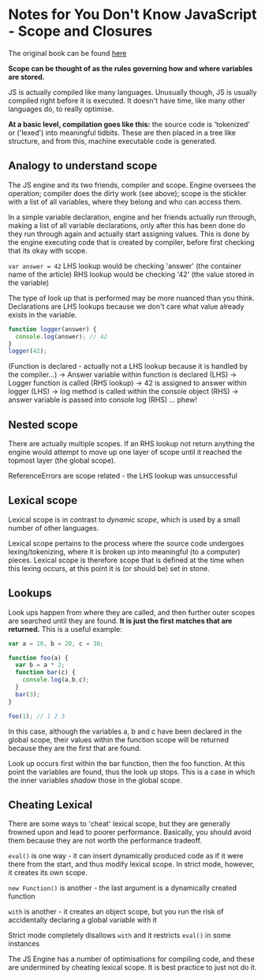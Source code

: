 # Notes for You Don't Know JavaScript - Scope and Closures

The original book can be found [here](https://github.com/getify/You-Dont-Know-JS/blob/master/scope%20&%20closures/README.md)

**Scope can be thought of as the rules governing how and where variables are stored.**

JS is actually compiled like many languages. Unusually though, JS is usually compiled right before it is executed. It doesn't have time, like many other languages do, to really optimise.

**At a basic level, compilation goes like this:** the source code is 'tokenized' or ('lexed') into meaningful tidbits. These are then placed in a tree like structure, and from this, machine executable code is generated.

## Analogy to understand scope
The JS engine and its two friends, compiler and scope.
Engine oversees the operation; compiler does the dirty work (see above); scope is the stickler with a list of all variables, where they belong and who can access them.

In a simple variable declaration, engine and her friends actually run through, making a list of all variable declarations, only after this has been done do they run through again and actually start assigning values. This is done by the engine executing code that is created by compiler, before first checking that its okay with scope.

`var answer = 42`
LHS lookup would be checking 'answer' (the container name of the article)
RHS lookup would be checking '42' (the value stored in the variable)

The type of look up that is performed may be more nuanced than you think. Declarations are LHS lookups because we don't care what value already exists in the variable.

```javascript
function logger(answer) {
  console.log(answer); // 42
}
logger(42);
```
(Function is declared - actually not a LHS lookup because it is handled by the compiler...) -> Answer variable within function is declared (LHS) -> Logger function is called (RHS lookup) -> 42 is assigned to answer within logger (LHS) -> log method is called within the console object (RHS) -> answer variable is passed into console log (RHS) ... phew!

## Nested scope
There are actually multiple scopes. If an RHS lookup not return anything the engine would attempt to move up one layer of scope until it reached the topmost layer (the global scope).

ReferenceErrors are scope related - the LHS lookup was unsuccessful

## Lexical scope
Lexical scope is in contrast to *dynamic scope*, which is used by a small number of other languages.

Lexical scope pertains to the process where the source code undergoes lexing/tokenizing, where it is broken up into meaningful (to a computer) pieces. Lexical scope is therefore scope that is defined at the time when this lexing occurs, at this point it is (or should be) set in stone.

## Lookups
Look ups happen from where they are called, and then further outer scopes are searched until they are found. **It is just the first matches that are returned.** This is a useful example:

```javascript
var a = 10, b = 20, c = 30;

function foo(a) {
  var b = a * 2;
  function bar(c) {
    console.log(a,b,c);
  }
  bar(3);
}

foo(1); // 1 2 3
```
In this case, although the variables a, b and c have been declared in the global scope, their values within the function scope will be returned because they are the first that are found.

Look up occurs first within the bar function, then the foo function. At this point the variables are found, thus the look up stops. This is a case in which the inner variables *shadow* those in the global scope.

## Cheating Lexical
There are some ways to 'cheat' lexical scope, but they are generally frowned upon and lead to poorer performance. Basically, you should avoid them because they are not worth the performance tradeoff.

`eval()` is one way - it can insert dynamically produced code as if it were there from the start, and thus modify lexical scope. In strict mode, however, it creates its own scope.

`new Function()` is another - the last argument is a dynamically created function

`with` is another - it creates an object scope, but you run the risk of accidentally declaring a global variable with it

Strict mode completely disallows `with` and it restricts `eval()` in some instances

The JS Engine has a number of optimisations for compiling code, and these are undermined by cheating lexical scope. It is best practice to just not do it.

